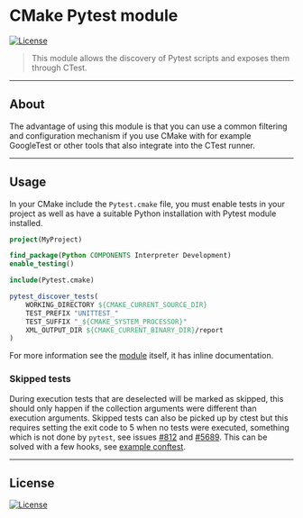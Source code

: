 # CMake Pytest module

[![License](https://img.shields.io/badge/License-BSD%203--Clause-blue.svg)](https://opensource.org/licenses/BSD-3-Clause)

> This module allows the discovery of Pytest scripts and exposes them through CTest.

---

## About

The advantage of using this module is that you can use a common filtering and
configuration mechanism if you use CMake with for example GoogleTest or other
tools that also integrate into the CTest runner.

---

## Usage

In your CMake include the `Pytest.cmake` file, you must enable tests in your project
as well as have a suitable Python installation with Pytest module installed.

```cmake
project(MyProject)

find_package(Python COMPONENTS Interpreter Development)
enable_testing()

include(Pytest.cmake)

pytest_discover_tests(
    WORKING_DIRECTORY ${CMAKE_CURRENT_SOURCE_DIR}
    TEST_PREFIX "UNITTEST_"
    TEST_SUFFIX "_${CMAKE_SYSTEM_PROCESSOR}"
    XML_OUTPUT_DIR ${CMAKE_CURRENT_BINARY_DIR}/report
)
```

For more information see the [module](Pytest.cmake) itself, it has inline documentation.

### Skipped tests

During execution tests that are deselected will be marked as skipped, this should only happen
if the collection arguments were different than execution arguments. Skipped tests can also be
picked up by ctest but this requires setting the exit code to 5 when no tests were executed,
something which is not done by `pytest`, see issues [#812](https://github.com/pytest-dev/pytest/issues/812)
and [#5689](https://github.com/pytest-dev/pytest/issues/5689).
This can be solved with a few hooks, see [example conftest](example/conftest.py).

---

## License

[![License](https://img.shields.io/badge/License-BSD%203--Clause-blue.svg)](https://opensource.org/licenses/BSD-3-Clause)
